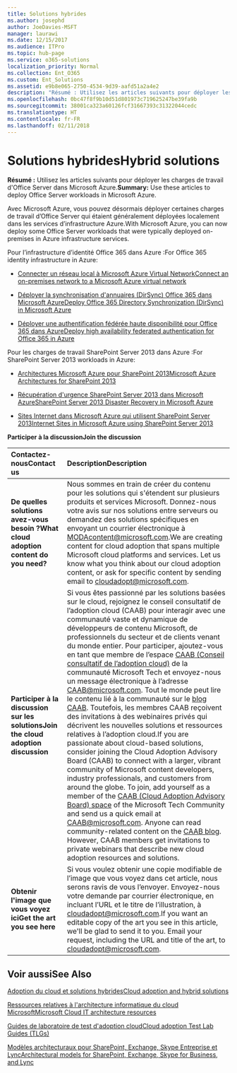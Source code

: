 ```yaml
---
title: Solutions hybrides
ms.author: josephd
author: JoeDavies-MSFT
manager: laurawi
ms.date: 12/15/2017
ms.audience: ITPro
ms.topic: hub-page
ms.service: o365-solutions
localization_priority: Normal
ms.collection: Ent_O365
ms.custom: Ent_Solutions
ms.assetid: e9b8e065-2750-4534-9d39-aafd51a2a4e2
description: "Résumé : Utilisez les articles suivants pour déployer les charges de travail d'Office Server dans Microsoft Azure."
ms.openlocfilehash: 0bc47f8f9b10d51d801973c719625247be39fa9b
ms.sourcegitcommit: 38001ca323a60126fcf31667393c31322044cedc
ms.translationtype: HT
ms.contentlocale: fr-FR
ms.lasthandoff: 02/11/2018
---
```

# <a name="hybrid-solutions"></a><span data-ttu-id="1700d-103">Solutions hybrides</span><span class="sxs-lookup"><span data-stu-id="1700d-103">Hybrid solutions</span></span>

 <span data-ttu-id="1700d-104">**Résumé :** Utilisez les articles suivants pour déployer les charges de travail d'Office Server dans Microsoft Azure.</span><span class="sxs-lookup"><span data-stu-id="1700d-104">**Summary:** Use these articles to deploy Office Server workloads in Microsoft Azure.</span></span>
  
<span data-ttu-id="1700d-105">Avec Microsoft Azure, vous pouvez désormais déployer certaines charges de travail d’Office Server qui étaient généralement déployées localement dans les services d’infrastructure Azure.</span><span class="sxs-lookup"><span data-stu-id="1700d-105">With Microsoft Azure, you can now deploy some Office Server workloads that were typically deployed on-premises in Azure infrastructure services.</span></span>
  
<span data-ttu-id="1700d-106">Pour l’infrastructure d’identité Office 365 dans Azure :</span><span class="sxs-lookup"><span data-stu-id="1700d-106">For Office 365 identity infrastructure in Azure:</span></span>
  
- [<span data-ttu-id="1700d-107">Connecter un réseau local à Microsoft Azure Virtual Network</span><span class="sxs-lookup"><span data-stu-id="1700d-107">Connect an on-premises network to a Microsoft Azure virtual network</span></span>](connect-an-on-premises-network-to-a-microsoft-azure-virtual-network.md)
    
- [<span data-ttu-id="1700d-108">Déployer la synchronisation d'annuaires (DirSync) Office 365 dans Microsoft Azure</span><span class="sxs-lookup"><span data-stu-id="1700d-108">Deploy Office 365 Directory Synchronization (DirSync) in Microsoft Azure</span></span>](deploy-office-365-directory-synchronization-dirsync-in-microsoft-azure.md)
    
- [<span data-ttu-id="1700d-109">Déployer une authentification fédérée haute disponibilité pour Office 365 dans Azure</span><span class="sxs-lookup"><span data-stu-id="1700d-109">Deploy high availability federated authentication for Office 365 in Azure</span></span>](deploy-high-availability-federated-authentication-for-office-365-in-azure.md)
    
<span data-ttu-id="1700d-110">Pour les charges de travail SharePoint Server 2013 dans Azure :</span><span class="sxs-lookup"><span data-stu-id="1700d-110">For SharePoint Server 2013 workloads in Azure:</span></span>
  
- [<span data-ttu-id="1700d-111">Architectures Microsoft Azure pour SharePoint 2013</span><span class="sxs-lookup"><span data-stu-id="1700d-111">Microsoft Azure Architectures for SharePoint 2013</span></span>](microsoft-azure-architectures-for-sharepoint-2013.md)
    
- [<span data-ttu-id="1700d-112">Récupération d'urgence SharePoint Server 2013 dans Microsoft Azure</span><span class="sxs-lookup"><span data-stu-id="1700d-112">SharePoint Server 2013 Disaster Recovery in Microsoft Azure</span></span>](sharepoint-server-2013-disaster-recovery-in-microsoft-azure.md)
    
- [<span data-ttu-id="1700d-113">Sites Internet dans Microsoft Azure qui utilisent SharePoint Server 2013</span><span class="sxs-lookup"><span data-stu-id="1700d-113">Internet Sites in Microsoft Azure using SharePoint Server 2013</span></span>](internet-sites-in-microsoft-azure-using-sharepoint-server-2013.md)
  
    
<span data-ttu-id="1700d-114">**Participer à la discussion**</span><span class="sxs-lookup"><span data-stu-id="1700d-114">**Join the discussion**</span></span>

|<span data-ttu-id="1700d-115">**Contactez-nous**</span><span class="sxs-lookup"><span data-stu-id="1700d-115">**Contact us**</span></span>|<span data-ttu-id="1700d-116">**Description**</span><span class="sxs-lookup"><span data-stu-id="1700d-116">**Description**</span></span>|
|:-----|:-----|
|<span data-ttu-id="1700d-117">**De quelles solutions avez-vous besoin ?**</span><span class="sxs-lookup"><span data-stu-id="1700d-117">**What cloud adoption content do you need?**</span></span> <br/> |<span data-ttu-id="1700d-p101">Nous sommes en train de créer du contenu pour les solutions qui s'étendent sur plusieurs produits et services Microsoft. Donnez-nous votre avis sur nos solutions entre serveurs ou demandez des solutions spécifiques en envoyant un courrier électronique à [MODAcontent@microsoft.com](mailto:cloudadopt@microsoft.com?Subject=[Cloud%20Adoption%20Content%20Feedback]:%20).</span><span class="sxs-lookup"><span data-stu-id="1700d-p101">We are creating content for cloud adoption that spans multiple Microsoft cloud platforms and services. Let us know what you think about our cloud adoption content, or ask for specific content by sending email to [cloudadopt@microsoft.com](mailto:cloudadopt@microsoft.com?Subject=[Cloud%20Adoption%20Content%20Feedback]:%20).  </span></span><br/> |
|<span data-ttu-id="1700d-120">**Participer à la discussion sur les solutions**</span><span class="sxs-lookup"><span data-stu-id="1700d-120">**Join the cloud adoption discussion**</span></span> <br/> |<span data-ttu-id="1700d-p102">Si vous êtes passionné par les solutions basées sur le cloud, rejoignez le conseil consultatif de l’adoption cloud (CAAB) pour interagir avec une communauté vaste et dynamique de développeurs de contenu Microsoft, de professionnels du secteur et de clients venant du monde entier. Pour participer, ajoutez-vous en tant que membre de l’espace [CAAB (Conseil consultatif de l’adoption cloud)](https://aka.ms/caab) de la communauté Microsoft Tech et envoyez-nous un message électronique à l’adresse [CAAB@microsoft.com](mailto:caab@microsoft.com?Subject=I%20just%20joined%20the%20Cloud%20Adoption%20Advisory%20Board!). Tout le monde peut lire le contenu lié à la communauté sur le [blog CAAB](https://blogs.technet.com/b/solutions_advisory_board/). Toutefois, les membres CAAB reçoivent des invitations à des webinaires privés qui décrivent les nouvelles solutions et ressources relatives à l’adoption cloud.</span><span class="sxs-lookup"><span data-stu-id="1700d-p102">If you are passionate about cloud-based solutions, consider joining the Cloud Adoption Advisory Board (CAAB) to connect with a larger, vibrant community of Microsoft content developers, industry professionals, and customers from around the globe. To join, add yourself as a member of the [CAAB (Cloud Adoption Advisory Board) space](https://aka.ms/caab) of the Microsoft Tech Community and send us a quick email at [CAAB@microsoft.com](mailto:caab@microsoft.com?Subject=I%20just%20joined%20the%20Cloud%20Adoption%20Advisory%20Board!). Anyone can read community-related content on the [CAAB blog](https://blogs.technet.com/b/solutions_advisory_board/). However, CAAB members get invitations to private webinars that describe new cloud adoption resources and solutions.  </span></span><br/> |
|<span data-ttu-id="1700d-124">**Obtenir l'image que vous voyez ici**</span><span class="sxs-lookup"><span data-stu-id="1700d-124">**Get the art you see here**</span></span> <br/> |<span data-ttu-id="1700d-p103">Si vous voulez obtenir une copie modifiable de l’image que vous voyez dans cet article, nous serons ravis de vous l’envoyer. Envoyez-nous votre demande par courrier électronique, en incluant l’URL et le titre de l’illustration, à [cloudadopt@microsoft.com](mailto:cloudadopt@microsoft.com?subject=[Art%20Request]:%20).</span><span class="sxs-lookup"><span data-stu-id="1700d-p103">If you want an editable copy of the art you see in this article, we'll be glad to send it to you. Email your request, including the URL and title of the art, to [cloudadopt@microsoft.com](mailto:cloudadopt@microsoft.com?subject=[Art%20Request]:%20).  </span></span><br/> |
   
## <a name="see-also"></a><span data-ttu-id="1700d-127">Voir aussi</span><span class="sxs-lookup"><span data-stu-id="1700d-127">See Also</span></span>

[<span data-ttu-id="1700d-128">Adoption du cloud et solutions hybrides</span><span class="sxs-lookup"><span data-stu-id="1700d-128">Cloud adoption and hybrid solutions</span></span>](cloud-adoption-and-hybrid-solutions.md)
  
[<span data-ttu-id="1700d-129">Ressources relatives à l'architecture informatique du cloud Microsoft</span><span class="sxs-lookup"><span data-stu-id="1700d-129">Microsoft Cloud IT architecture resources</span></span>](microsoft-cloud-it-architecture-resources.md)
  
[<span data-ttu-id="1700d-130">Guides de laboratoire de test d'adoption cloud</span><span class="sxs-lookup"><span data-stu-id="1700d-130">Cloud adoption Test Lab Guides (TLGs)</span></span>](cloud-adoption-test-lab-guides-tlgs.md)
  
[<span data-ttu-id="1700d-131">Modèles architecturaux pour SharePoint, Exchange, Skype Entreprise et Lync</span><span class="sxs-lookup"><span data-stu-id="1700d-131">Architectural models for SharePoint, Exchange, Skype for Business, and Lync</span></span>](architectural-models-for-sharepoint-exchange-skype-for-business-and-lync.md)


